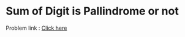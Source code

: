 # Sum of Digit is Pallindrome or not
Problem link : [Click here](https://www.geeksforgeeks.org/problems/sum-of-digit-is-pallindrome-or-not2751/1?page=2&difficulty=School&sortBy=submissions)
